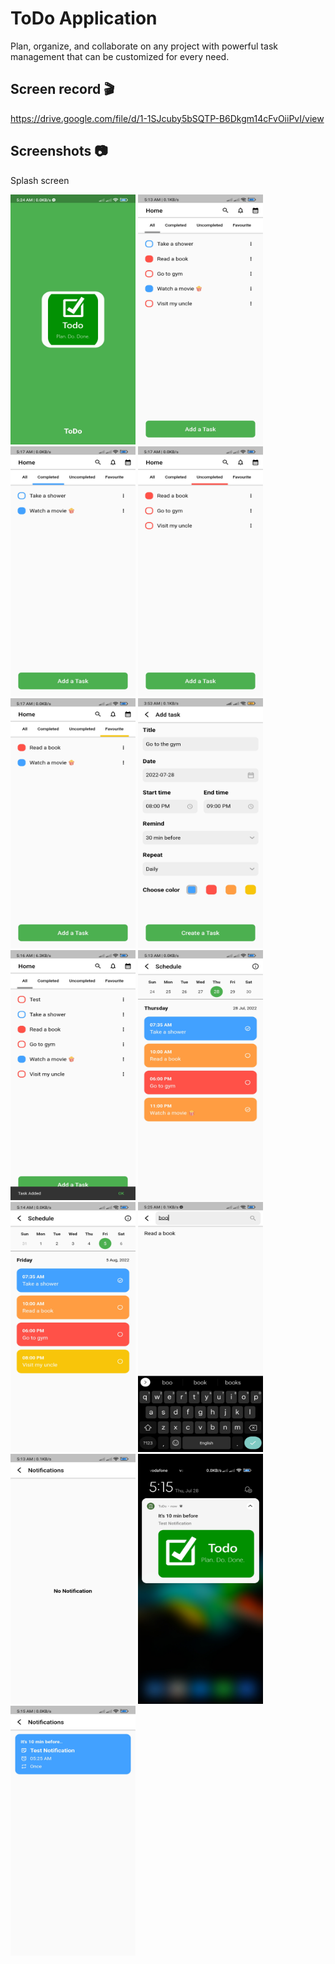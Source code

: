 # ToDo Application

Plan, organize, and collaborate on any project with powerful task management that can be customized for every need.

## Screen record :clapper:	

https://drive.google.com/file/d/1-1SJcuby5bSQTP-B6Dkgm14cFvOiiPvI/view

## Screenshots :camera:	

Splash screen

<img src="screenshots/1.jpg" alt="Alt text" width="200" height="400" >

<img src="screenshots/2.jpg" alt="Alt text" width="200" height="400" >

<img src="screenshots/3.jpg" alt="Alt text" width="200" height="400" >

<img src="screenshots/4.jpg" alt="Alt text" width="200" height="400" >

<img src="screenshots/5.jpg" alt="Alt text" width="200" height="400" >

<img src="screenshots/6.jpg" alt="Alt text" width="200" height="400" >

<img src="screenshots/7.jpg" alt="Alt text" width="200" height="400" >

<img src="screenshots/8.jpg" alt="Alt text" width="200" height="400" >

<img src="screenshots/9.jpg" alt="Alt text" width="200" height="400" >

<img src="screenshots/10.jpg" alt="Alt text" width="200" height="400" >

<img src="screenshots/11.jpg" alt="Alt text" width="200" height="400" >

<img src="screenshots/12.jpg" alt="Alt text" width="200" height="400" >

<img src="screenshots/13.jpg" alt="Alt text" width="200" height="400" >

